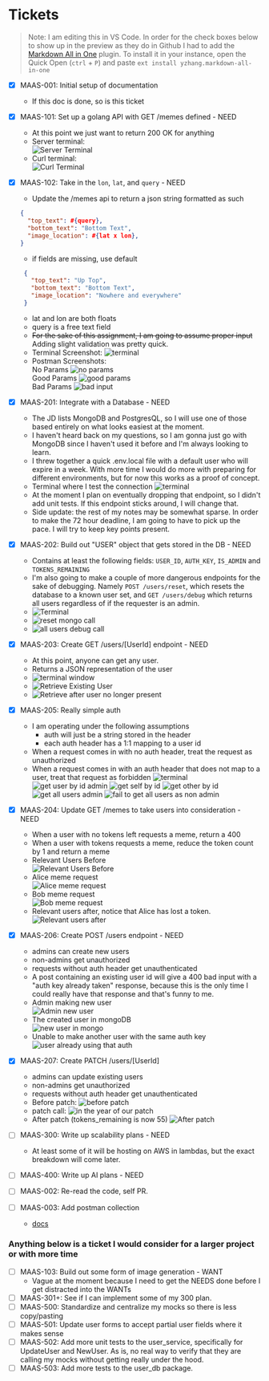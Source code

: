 # Tickets
> Note: I am editing this in VS Code. In order for the check boxes below to show up in the preview as they do in Github I had to add the [Markdown All in One](https://marketplace.visualstudio.com/items?itemName=yzhang.markdown-all-in-one) plugin. To install it in your instance, open the Quick Open (`ctrl` + `P`) and paste `ext install yzhang.markdown-all-in-one`
- [x] MAAS-001: Initial setup of documentation
  - If this doc is done, so is this ticket
- [x] MAAS-101: Set up a golang API with GET /memes defined - NEED
  - At this point we just want to return 200 OK for anything
  - Server terminal:  
    ![Server Terminal](./screen-shots/101a.png)
  - Curl terminal:   
    ![Curl Terminal](./screen-shots/101b.png)
- [x] MAAS-102: Take in the `lon`, `lat`, and `query` - NEED 
  - Update the /memes api to return a json string formatted as such
  ```json
  {
    "top_text": #{query},
    "bottom_text": "Bottom Text",
    "image_location": #{lat x lon},
  }
  ```
  - if fields are missing, use default
   ```json
    {
      "top_text": "Up Top",
      "bottom_text": "Bottom Text",
      "image_location": "Nowhere and everywhere"
    }
  ```
  - lat and lon are both floats
  - query is a free text field
  - ~~For the sake of this assignment, I am going to assume proper input~~ Adding slight validation was pretty quick. 
  - Terminal Screenshot: ![terminal](./screen-shots/102a.png)
  - Postman Screenshots:  
    No Params
    ![no params](./screen-shots/102b.png)  
    Good Params
    ![good params](./screen-shots/102c.png)  
    Bad Params
    ![bad input](./screen-shots/102d.png)

  
- [x] MAAS-201: Integrate with a Database - NEED
  - The JD lists MongoDB and PostgresQL, so I will use one of those based entirely on what looks easiest at the moment.
  - I haven't heard back on my questions, so I am gonna just go with MongoDB since I haven't used it before and I'm always looking to learn. 
  - I threw together a quick .env.local file with a default user who will expire in a week. With more time I would do more with preparing for different environments, but for now this works as a proof of concept. 
  - Terminal where I test the connection ![terminal](./screen-shots/201a.png)
  - At the moment I plan on eventually dropping that endpoint, so I didn't add unit tests. If this endpoint sticks around, I will change that. 
  - Side update: the rest of my notes may be somewhat sparse. In order to make the 72 hour deadline, I am going to have to pick up the pace. I will try to keep key points present.

- [x] MAAS-202: Build out "USER" object that gets stored in the DB  - NEED
  - Contains at least the following fields: `USER_ID`, `AUTH_KEY`, `IS_ADMIN` and `TOKENS_REMAINING`
  - I'm also going to make a couple of more dangerous endpoints for the sake of debugging. Namely `POST /users/reset`, which resets the database to a known user set, and `GET /users/debug` which returns all users regardless of if the requester is an admin. 
  - ![Terminal](./screen-shots/202a.png)
  - ![reset mongo call](./screen-shots/202b.png)
  - ![all users debug call](./screen-shots/202c.png)

- [x] MAAS-203: Create GET /users/[UserId] endpoint - NEED
  - At this point, anyone can get any user.
  - Returns a JSON representation of the user
  - ![terminal window](./screen-shots/203a.png)
  - ![Retrieve Existing User](./screen-shots/203b.png)
  - ![Retrieve after user no longer present](./screen-shots/203c.png)
  
  
- [x] MAAS-205: Really simple auth
  - I am operating under the following assumptions
    -  auth will just be a string stored in the header
    -  each auth header has a 1:1 mapping to a user id
   -  When a request comes in with no auth header, treat the request as unauthorized
   -  When a request comes in with an auth header that does not map to a user, treat that request as forbidden
  ![terminal](./screen-shots/205a.png)
  ![get user by id admin](./screen-shots/205b.png)
  ![get self by id](./screen-shots/205c.png)
  ![get other by id](./screen-shots/205d.png)
  ![get all users admin](./screen-shots/205e.png)
  ![fail to get all users as non admin](./screen-shots/205f.png)

- [x] MAAS-204: Update GET /memes to take users into consideration - NEED
   -  When a user with no tokens left requests a meme, return a 400
   -  When a user with tokens requests a meme, reduce the token count by 1 and return a meme
   -  Relevant Users Before  
      ![Relevant Users Before](./screen-shots/204a.png)
   -  Alice meme request  
      ![Alice meme request](./screen-shots/204b.png)
   -  Bob meme request  
      ![Bob meme request](./screen-shots/204c.png)
   -  Relevant users after, notice that Alice has lost a token. ![Relevant users after](./screen-shots/204d.png)

- [x] MAAS-206: Create POST /users endpoint - NEED
  - admins can create new users
  - non-admins get unauthorized
  - requests without auth header get unauthenticated 
  - A post containing an existing user id will give a 400 bad input with a "auth key already taken" response, because this is the only time I could really have that response and that's funny to me. 
  - Admin making new user  
    ![Admin new user](./screen-shots/206a.png)
  - The created user in mongoDB  
    ![new user in mongo](./screen-shots/206b.png)
  - Unable to make another user with the same auth key  
    ![user already using that auth](./screen-shots/206c.png)


- [x] MAAS-207: Create PATCH /users/[UserId]
  - admins can update existing users
  - non-admins get unauthorized 
  - requests without auth header get unauthenticated 
  - Before patch: 
    ![before patch](./screen-shots/207a.png)
  - patch call: 
    ![in the year of our patch](./screen-shots/207b.png)
  - After patch (tokens_remaining is now 55)
    ![After patch](./screen-shots/207c.png)

- [ ] MAAS-300: Write up scalability plans - NEED
  - At least some of it will be hosting on AWS in lambdas, but the exact breakdown will come later. 
- [ ] MAAS-400: Write up AI plans - NEED
- [ ] MAAS-002: Re-read the code, self PR. 
- [ ] MAAS-003: Add postman collection
  - [docs](https://learning.postman.com/docs/getting-started/importing-and-exporting/importing-and-exporting-overview/)

  

### Anything below is a ticket I would consider for a larger project or with more time
- [ ] MAAS-103: Build out some form of image generation - WANT
  - Vague at the moment because I need to get the NEEDS done before I get distracted into the WANTs
- [ ] MAAS-301+: See if I can implement some of my 300 plan.
- [ ] MAAS-500: Standardize and centralize my mocks so there is less copy/pasting
- [ ] MAAS-501: Update user forms to accept partial user fields where it makes sense
- [ ] MAAS-502: Add more unit tests to the user_service, specifically for UpdateUser and NewUser. As is, no real way to verify that they are calling my mocks without getting really under the hood. 
- [ ] MAAS-503: Add more tests to the user_db package. 